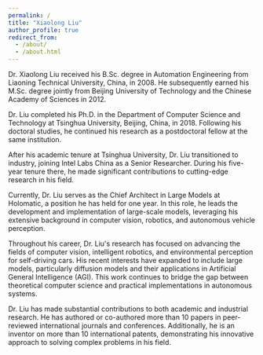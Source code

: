 ```yaml
---
permalink: /
title: "Xiaolong Liu"
author_profile: true
redirect_from: 
  - /about/
  - /about.html
---
```

Dr. Xiaolong Liu received his B.Sc. degree in Automation Engineering from Liaoning Technical University, China, in 2008. He subsequently earned his M.Sc. degree jointly from Beijing University of Technology and the Chinese Academy of Sciences in 2012.

Dr. Liu completed his Ph.D. in the Department of Computer Science and Technology at Tsinghua University, Beijing, China, in 2018. Following his doctoral studies, he continued his research as a postdoctoral fellow at the same institution.

After his academic tenure at Tsinghua University, Dr. Liu transitioned to industry, joining Intel Labs China as a Senior Researcher. During his five-year tenure there, he made significant contributions to cutting-edge research in his field.

Currently, Dr. Liu serves as the Chief Architect in Large Models at Holomatic, a position he has held for one year. In this role, he leads the development and implementation of large-scale models, leveraging his extensive background in computer vision, robotics, and autonomous vehicle perception.

Throughout his career, Dr. Liu's research has focused on advancing the fields of computer vision, intelligent robotics, and environmental perception for self-driving cars. His recent interests have expanded to include large models, particularly diffusion models and their applications in Artificial General Intelligence (AGI). This work continues to bridge the gap between theoretical computer science and practical implementations in autonomous systems.

Dr. Liu has made substantial contributions to both academic and industrial research. He has authored or co-authored more than 10 papers in peer-reviewed international journals and conferences. Additionally, he is an inventor on more than 10 international patents, demonstrating his innovative approach to solving complex problems in his field.



